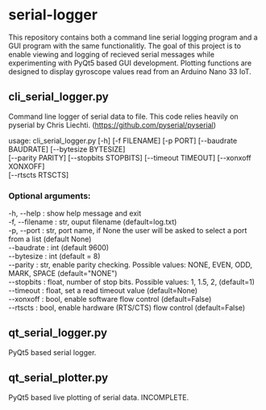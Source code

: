 # serial-logger

This repository contains both a command line serial logging program and a GUI program with the same functionalitly. The goal of this project is to enable viewing and logging of recieved serial messages while experimenting with PyQt5 based GUI development. Plotting functions are designed to display gyroscope values read from an Arduino Nano 33 IoT.

## cli_serial_logger.py
Command line logger of serial data to file. This code relies heavily on pyserial by Chris Liechti. (https://github.com/pyserial/pyserial)

usage: cli_serial_logger.py [-h] [-f FILENAME] [-p PORT] [--baudrate BAUDRATE] [--bytesize BYTESIZE]<br />
       [--parity PARITY] [--stopbits STOPBITS] [--timeout TIMEOUT] [--xonxoff XONXOFF]<br />
       [--rtscts RTSCTS]
       
### Optional arguments:
  -h, --help :       show help message and exit<br />
  -f, --filename :   str, ouput filename (default=log.txt)<br />
  -p, --port :       str, port name, if None the user will be asked to select a port from a list (default None)<br />
  --baudrate :       int (default 9600)<br />
  --bytesize :       int (default = 8)<br />
  --parity :         str, enable parity checking. Possible values: NONE, EVEN, ODD, MARK, SPACE (default="NONE")<br />
  --stopbits :       float, number of stop bits. Possible values: 1, 1.5, 2, (default=1)<br />
  --timeout :        float, set a read timeout value (default=None)<br />
  --xonxoff :        bool, enable software flow control (default=False)<br />
  --rtscts :         bool, enable hardware (RTS/CTS) flow control (default=False)<br />
  
  ## qt_serial_logger.py
  PyQt5 based serial logger.
  
  ## qt_serial_plotter.py
  PyQt5 based live plotting of serial data. INCOMPLETE.
